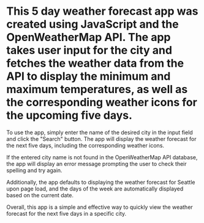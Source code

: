 # This 5 day weather forecast app was created using JavaScript and the OpenWeatherMap API. The app takes user input for the city and fetches the weather data from the API to display the minimum and maximum temperatures, as well as the corresponding weather icons for the upcoming five days.

To use the app, simply enter the name of the desired city in the input field and click the "Search" button. The app will display the weather forecast for the next five days, including the corresponding weather icons.

If the entered city name is not found in the OpenWeatherMap API database, the app will display an error message prompting the user to check their spelling and try again.

Additionally, the app defaults to displaying the weather forecast for Seattle upon page load, and the days of the week are automatically displayed based on the current date.

Overall, this app is a simple and effective way to quickly view the weather forecast for the next five days in a specific city.
